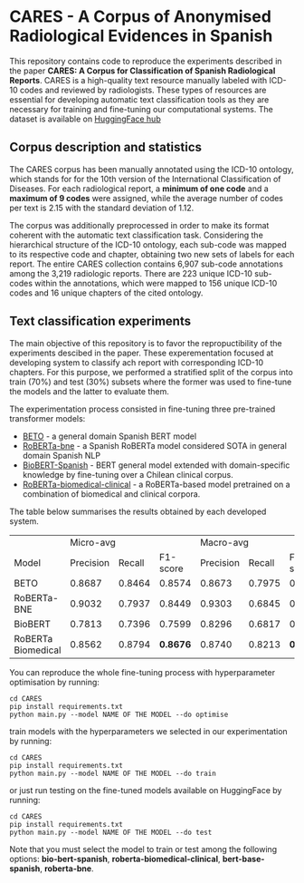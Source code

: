 # CARES - A Corpus of Anonymised Radiological Evidences in Spanish

This repository contains code to reproduce the experiments described in the paper **CARES: A Corpus for Classification of Spanish Radiological Reports**. 
CARES is a high-quality text resource manually labeled with ICD-10 codes and reviewed by radiologists. These types of resources are essential for developing automatic text classification tools as they are necessary for training and fine-tuning our computational systems. The dataset is available on [HuggingFace hub](//huggingface.co/datasets/chizhikchi/CARES)

## Corpus description and statistics 
The CARES corpus has been manually annotated using the ICD-10 ontology, which stands for for the 10th version of the International Classification of Diseases. For each radiological report, a **minimum of one code** and a **maximum of 9 codes** were assigned, while the average number of codes per text is 2.15
with the standard deviation of 1.12. 

The corpus was additionally preprocessed in order to make its format coherent with the automatic text classification task. Considering the hierarchical structure of the ICD-10 ontology, each sub-code was mapped to its respective code and chapter, obtaining two new sets of labels for each report. The entire CARES collection contains 6,907 sub-code annotations among the
3,219 radiologic reports. There are 223 unique ICD-10 sub-codes within the annotations, which were mapped to 156 unique ICD-10 codes and 16 unique chapters of the cited ontology.

## Text classification experiments 

The main objective of this repository is to favor the repropuctibility of the experiments descibed in the paper. These experementation focused at developing system to classify ach report with corresponding ICD-10 chapters. 
For this purpose, we performed a stratified split of the corpus into train (70\%) and test (30\%) subsets where the former was used to fine-tune the models and the latter to evaluate them. 

The experimentation process consisted in fine-tuning three pre-trained transformer models:

* [BETO](https://huggingface.co/dccuchile/bert-base-spanish-wwm-cased) - a general domain Spanish BERT model 
* [RoBERTa-bne](https://huggingface.co/PlanTL-GOB-ES/roberta-base-bne) - a Spanish RoBERTa model considered SOTA in general domain Spanish NLP
* [BioBERT-Spanish](https://github.com/plncmm/bio-bert-base-spanish-wwm-uncased.git) - BERT general model extended with domain-specific knowledge by fine-tuning over a Chilean clinical corpus.
* [RoBERTa-biomedical-clinical](https://huggingface.co/PlanTL-GOB-ES/roberta-base-biomedical-clinical-es) - a RoBERTa-based model pretrained on a combination of biomedical and clinical corpora.

The table below summarises the results obtained by each developed system. 

<table>
  <tr>
    <td></td>
    <td colspan=3>Micro-avg</td>
    <td colspan=3>Macro-avg</td>
  </tr>
  <tr>
    <td>Model</td>
    <td>Precision</td>
    <td>Recall</td>
    <td>F1-score</td>
    <td>Precision</td>
    <td>Recall</td>
    <td>F1-score</td>
  </tr>
  <tr>
    <td> BETO </td>
    <td> 0.8687 </td>
    <td> 0.8464 </td>
    <td> 0.8574 </td>
    <td> 0.8673 </td>
    <td> 0.7975 </td>
    <td> 0.8250 </td>
  </tr>
    <tr>
    <td> RoBERTa-BNE </td>
    <td> 0.9032 </td>
    <td> 0.7937 </td>
    <td> 0.8449 </td>
    <td> 0.9303 </td>
    <td> 0.6845 </td>
    <td> 0.7673 </td>
  </tr>
  <tr>
    <td> BioBERT </td>
    <td> 0.7813 </td>
    <td> 0.7396 </td>
    <td> 0.7599 </td>
    <td> 0.8296 </td>
    <td> 0.6817 </td>
    <td> 0.7365 </td>
  </tr>
  <tr>
    <td> RoBERTa Biomedical </td>
    <td> 0.8562 </td>
    <td> 0.8794 </td>
    <td><b> 0.8676 </b></td>
    <td> 0.8740 </td>
    <td> 0.8213 </td>
    <td><b> 0.8328 </b></td>
  </tr>
</table>

You can reproduce the whole fine-tuning process with hyperparameter optimisation by running: 

```
cd CARES
pip install requirements.txt
python main.py --model NAME OF THE MODEL --do optimise
```
train models with the hyperparameters we selected in our experimentation by running:

```
cd CARES
pip install requirements.txt
python main.py --model NAME OF THE MODEL --do train
```

or just run testing on the fine-tuned models available on HuggingFace by running:

```
cd CARES
pip install requirements.txt
python main.py --model NAME OF THE MODEL --do test
```

Note that you must select the model to train or test among the following options: **bio-bert-spanish**, **roberta-biomedical-clinical**, **bert-base-spanish**, **roberta-bne**.
